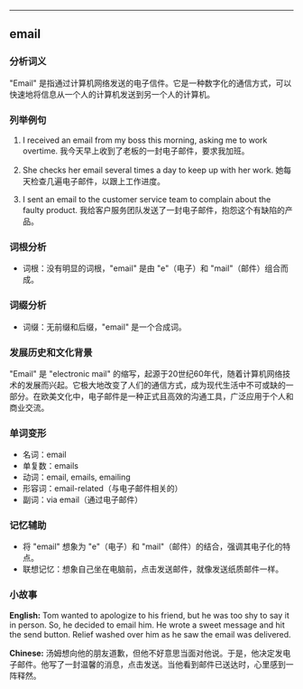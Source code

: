 
---------------
## email
### 分析词义
"Email" 是指通过计算机网络发送的电子信件。它是一种数字化的通信方式，可以快速地将信息从一个人的计算机发送到另一个人的计算机。

### 列举例句
1. I received an email from my boss this morning, asking me to work overtime.
   我今天早上收到了老板的一封电子邮件，要求我加班。

2. She checks her email several times a day to keep up with her work.
   她每天检查几遍电子邮件，以跟上工作进度。

3. I sent an email to the customer service team to complain about the faulty product.
   我给客户服务团队发送了一封电子邮件，抱怨这个有缺陷的产品。

### 词根分析
- 词根：没有明显的词根，"email" 是由 "e"（电子）和 "mail"（邮件）组合而成。

### 词缀分析
- 词缀：无前缀和后缀，"email" 是一个合成词。

### 发展历史和文化背景
"Email" 是 "electronic mail" 的缩写，起源于20世纪60年代，随着计算机网络技术的发展而兴起。它极大地改变了人们的通信方式，成为现代生活中不可或缺的一部分。在欧美文化中，电子邮件是一种正式且高效的沟通工具，广泛应用于个人和商业交流。

### 单词变形
- 名词：email
- 单复数：emails
- 动词：email, emails, emailing
- 形容词：email-related（与电子邮件相关的）
- 副词：via email（通过电子邮件）

### 记忆辅助
- 将 "email" 想象为 "e"（电子）和 "mail"（邮件）的结合，强调其电子化的特点。
- 联想记忆：想象自己坐在电脑前，点击发送邮件，就像发送纸质邮件一样。

### 小故事
**English:**
Tom wanted to apologize to his friend, but he was too shy to say it in person. So, he decided to email him. He wrote a sweet message and hit the send button. Relief washed over him as he saw the email was delivered.

**Chinese:**
汤姆想向他的朋友道歉，但他不好意思当面对他说。于是，他决定发电子邮件。他写了一封温馨的消息，点击发送。当他看到邮件已送达时，心里感到一阵释然。


